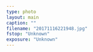 ```yaml
---
type: photo
layout: main
caption: ""
filename: "20171116221948.jpg"
fstop: "Unknown"
exposure: "Unknown"
---
```

